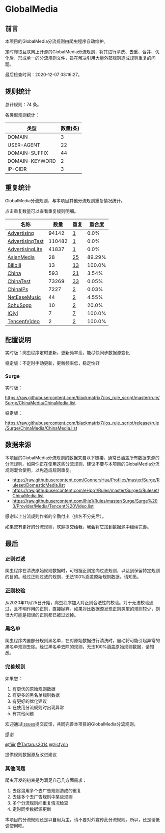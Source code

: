 # GlobalMedia

## 前言

本项目的GlobalMedia分流规则由爬虫程序自动维护。

定时爬取互联网上开源的GlobalMedia分流规则，将其进行清洗、去重、合并、优化后，形成单一的分流规则文件，旨在解决引用大量外部规则造成规则重复的问题。




最后检查时间：2020-12-07 03:16:27。

## 规则统计

总计规则：74 条。

各类型规则统计：

| 类型 | 数量(条) |
| ---- | ---- |
| DOMAIN | 3 |
| USER-AGENT | 22 |
| DOMAIN-SUFFIX | 44 |
| DOMAIN-KEYWORD | 2 |
| IP-CIDR | 3 |
## 重复统计

GlobalMedia分流规则，与本项目其他分流规则重复情况统计。

点击重复数量可以查看重复规则明细。

| 名称 | 数量 | 重复 | 重合度 |
| ---- | ---- | ---- | ------ |
|  [Advertising](https://github.com/blackmatrix7/ios_rule_script/tree/master/rule/Surge/Advertising)    | 94142   | [1](https://github.com/blackmatrix7/ios_rule_script/tree/master/rule/Surge/ChinaMedia/Repeat.list)   |   0.0% |
|  [AdvertisingTest](https://github.com/blackmatrix7/ios_rule_script/tree/master/rule/Surge/AdvertisingTest)    | 110482   | [1](https://github.com/blackmatrix7/ios_rule_script/tree/master/rule/Surge/ChinaMedia/Repeat.list)   |   0.0% |
|  [AdvertisingLite](https://github.com/blackmatrix7/ios_rule_script/tree/master/rule/Surge/AdvertisingLite)    | 41837   | [1](https://github.com/blackmatrix7/ios_rule_script/tree/master/rule/Surge/ChinaMedia/Repeat.list)   |   0.0% |
|  [AsianMedia](https://github.com/blackmatrix7/ios_rule_script/tree/master/rule/Surge/AsianMedia)    | 28   | [25](https://github.com/blackmatrix7/ios_rule_script/tree/master/rule/Surge/ChinaMedia/Repeat.list)   |   89.29% |
|  [Bilibili](https://github.com/blackmatrix7/ios_rule_script/tree/master/rule/Surge/Bilibili)    | 13   | [13](https://github.com/blackmatrix7/ios_rule_script/tree/master/rule/Surge/ChinaMedia/Repeat.list)   |   100.0% |
|  [China](https://github.com/blackmatrix7/ios_rule_script/tree/master/rule/Surge/China)    | 593   | [21](https://github.com/blackmatrix7/ios_rule_script/tree/master/rule/Surge/ChinaMedia/Repeat.list)   |   3.54% |
|  [ChinaTest](https://github.com/blackmatrix7/ios_rule_script/tree/master/rule/Surge/ChinaTest)    | 73269   | [33](https://github.com/blackmatrix7/ios_rule_script/tree/master/rule/Surge/ChinaMedia/Repeat.list)   |   0.05% |
|  [ChinaIPs](https://github.com/blackmatrix7/ios_rule_script/tree/master/rule/Surge/ChinaIPs)    | 7227   | [2](https://github.com/blackmatrix7/ios_rule_script/tree/master/rule/Surge/ChinaMedia/Repeat.list)   |   0.03% |
|  [NetEaseMusic](https://github.com/blackmatrix7/ios_rule_script/tree/master/rule/Surge/NetEaseMusic)    | 44   | [2](https://github.com/blackmatrix7/ios_rule_script/tree/master/rule/Surge/ChinaMedia/Repeat.list)   |   4.55% |
|  [SohuSogo](https://github.com/blackmatrix7/ios_rule_script/tree/master/rule/Surge/SohuSogo)    | 10   | [2](https://github.com/blackmatrix7/ios_rule_script/tree/master/rule/Surge/ChinaMedia/Repeat.list)   |   20.0% |
|  [IQiyi](https://github.com/blackmatrix7/ios_rule_script/tree/master/rule/Surge/IQiyi)    | 7   | [7](https://github.com/blackmatrix7/ios_rule_script/tree/master/rule/Surge/ChinaMedia/Repeat.list)   |   100.0% |
|  [TencentVideo](https://github.com/blackmatrix7/ios_rule_script/tree/master/rule/Surge/TencentVideo)    | 2   | [2](https://github.com/blackmatrix7/ios_rule_script/tree/master/rule/Surge/ChinaMedia/Repeat.list)   |   100.0% |
## 配置说明

实时版：爬虫程序定时更新，更新频率高，能尽快同步数据源变化

稳定版：不定时手动更新，更新频率低，稳定性好

### Surge 
实时版：

https://raw.githubusercontent.com/blackmatrix7/ios_rule_script/master/rule/Surge/ChinaMedia/ChinaMedia.list

稳定版：

https://raw.githubusercontent.com/blackmatrix7/ios_rule_script/release/rule/Surge/ChinaMedia/ChinaMedia.list

## 数据来源

本项目的GlobalMedia分流规则的数据来自以下链接，通常已涵盖所有数据来源的分流规则。如果你正在使用这些分流规则，建议不要与本项目的GlobalMedia分流规则混合使用，以免造成规则重复。

- https://raw.githubusercontent.com/ConnersHua/Profiles/master/Surge/Ruleset/DomesticMedia.list
- https://raw.githubusercontent.com/eHpo1/Rules/master/Surge4/Ruleset/ChinaMedia.list
- https://raw.githubusercontent.com/lhie1/Rules/master/Surge/Surge%203/Provider/Media/Tencent%20Video.list


感谢以上分流规则作者的辛勤付出（排名不分先后）。

如果您有更好的分流规则，欢迎提交给我，我会将它加到数据源中继续完善。

## 最后

### 正则过滤

爬虫程序在清洗原始规则数据时，可根据正则定向过滤规则，以达到保留特定规则的目的。经过正则过滤的规则，无法100%涵盖原始规则数据，请知悉。

### 正则校验

从2020年11月25日开始，爬虫程序加入对正则合法性的校验。对于无法校验通过，且不明作用的正则，直接抛弃。如果对比数据源发现正则类型的规则较少，则很大可能是错误的正则都已被过滤掉。

### 黑名单

爬虫程序内置部分规则黑名单，在对原始数据进行清洗时，自动将可能引起异常的黑名单规则去除。经过黑名单去除的规则，无法100%涵盖原始规则数据，请知悉。

### 完善规则

如果您：

1. 有更优的原始规则数据
2. 有更多的黑名单规则数据
3. 有更好的优化建议
4. 在使用分流规则时出现异常
5. 有其他问题

欢迎通过[issues](https://github.com/blackmatrix7/ios_rule_script/issues/new)提交反馈，共同完善本项目的GlobalMedia分流规则。

感谢

[@fiiir](https://github.com/fiiir) [@Tartarus2014](https://github.com/Tartarus2014) [@zjcfynn](https://github.com/zjcfynn) 

提供规则数据源及改进建议

### 其他问题

爬虫开发的初衷是为满足自己几方面需求：

1. 去除混用多个去广告规则造成的重复
2. 去除多个去广告规则中某些规则
3. 多个分流规则间重复情况检查
4. 定时同步数据源更新

本项目的分流规则还是以自用为主，请不要对外宣传此分流规则。所以，还是请低调使用吧。